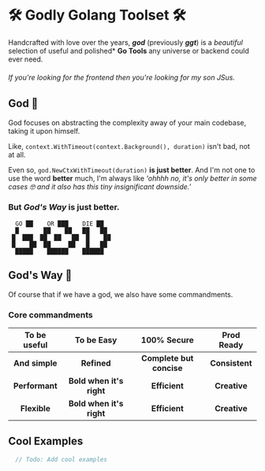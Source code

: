 # 🛠️ **God**ly Golang Toolset 🛠️

Handcrafted with love over the years, ***god*** (previously ***ggt***) is a *beautiful* selection of useful and polished* **Go Tools** any universe or backend could ever need.

###### If you're looking for the frontend then you're looking for my son *JSus*.

## God 🧙

God focuses on abstracting the complexity away of your main codebase, taking it upon himself.

Like, `context.WithTimeout(context.Background(), duration)` isn't bad, not at all. 

Even so, `god.NewCtxWithTimeout(duration)` **is just better**. And I'm not one to use the word **better** much, I'm always like _'ohhhh no, it's only better in some cases 🤓 and it also has this tiny insignificant downside.'_

### But ***God's Way*** is just better.

```
  GO ██    OR ███    DIE ██
  █       ██    ██   ██   ██   
 █  ███  ██  ██   ██  █    ██
 █    ██  ██     ██   █   ██   
  █████    ██████    ██████
```

## God's Way 🙏

Of course that if we have a god, we also have some commandments.

### Core commandments

|To be useful|To be Easy|100% Secure|Prod Ready
|:-------------:|:-------------:|:-------------:|:-------------:|
|**And simple**|**Refined**|**Complete but concise**|**Consistent**|
|**Performant**|**Bold when it's right**|**Efficient**|**Creative**|
|**Flexible**|**Bold when it's right**|**Efficient**|**Creative**|


## Cool Examples
  
```go
  // Todo: Add cool examples
```